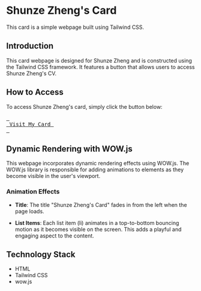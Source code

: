 # Shunze Zheng's Card





This card is a simple webpage built using Tailwind CSS.

## Introduction

This card webpage is designed for Shunze Zheng and is constructed using the Tailwind CSS framework. It features a button that allows users to access Shunze Zheng's CV.

## How to Access

To access Shunze Zheng's card, simply click the button below:



[<kbd> <br> Visit My Card <br> </kbd>][Link]

[Link]: https://zhengshunze.github.io/card.github.io


## Dynamic Rendering with WOW.js

This webpage incorporates dynamic rendering effects using WOW.js. The WOW.js library is responsible for adding animations to elements as they become visible in the user's viewport.

### Animation Effects

- **Title**: The title "Shunze Zheng's Card" fades in from the left when the page loads.

- **List Items**: Each list item (li) animates in a top-to-bottom bouncing motion as it becomes visible on the screen. This adds a playful and engaging aspect to the content.

## Technology Stack

- HTML
- Tailwind CSS
- wow.js
